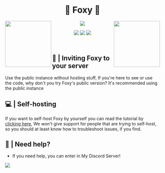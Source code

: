 <p align="center">
<h1 align="center">🦊 Foxy 🦊</h1>

<img height="150" src="https://cdn.discordapp.com/attachments/1078322762550083736/1078324119906566194/27_Sem_Titulo_20210215123555.png" align="left">
<img height="150" src="https://cdn.discordapp.com/attachments/1078322762550083736/1078322790060523521/24_Sem_Titulo_20210215121218.png" align="right">
<p align="center">
<a href="https://top.gg/bot/1006520438865801296">
  <img src="https://top.gg/api/widget/1006520438865801296.svg">
</a>
<div align="center">
<a title="Crowdin" target="_blank" href="https://crowdin.com/project/foxybot"><img src="https://badges.crowdin.net/foxybot/localized.svg"></a>

<img src="https://img.shields.io/badge/license-AGPL%20v3-blue.svg">

 <a href="https://crowdin.com/project/foxybot">
    <img src="https://img.shields.io/badge/Powered_by_Crowdin-gray.svg?logo=crowdin&style=for-the-badge" />
  </a>
  
</div>
</p>
 <br>

## 💜 | Inviting Foxy to your server 
Use the public instance without hosting stuff, If you're here to see or use the code, why don't you try Foxy's public version? It's recommended using the public instance

## 💻 | Self-hosting
If you want to self-host Foxy by yourself you can read the tutorial by [clicking here](https://github.com/FoxyTheBot/Foxy/blob/development/docs/SELF-HOSTING.md), We won't give support for people that are trying to self-host, so you should at least know how to troubleshoot issues, if you find.

## 🤔 | Need help?
- If you need help, you can enter in My Discord Server!

<a href="https://foxybot.win/discord"><img src="https://discordapp.com/api/guilds/768267522670723094/widget.png?style=banner3"></a>